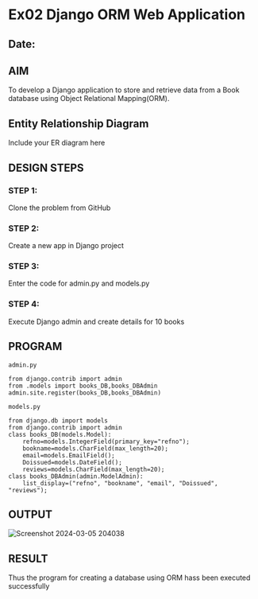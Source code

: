 # Ex02 Django ORM Web Application
## Date: 

## AIM
To develop a Django application to store and retrieve data from a Book database using Object Relational Mapping(ORM).

## Entity Relationship Diagram

Include your ER diagram here

## DESIGN STEPS

### STEP 1:
Clone the problem from GitHub

### STEP 2:
Create a new app in Django project

### STEP 3:
Enter the code for admin.py and models.py

### STEP 4:
Execute Django admin and create details for 10 books

## PROGRAM
```
admin.py

from django.contrib import admin
from .models import books_DB,books_DBAdmin
admin.site.register(books_DB,books_DBAdmin)

models.py 

from django.db import models 
from django.contrib import admin 
class books_DB(models.Model): 
    refno=models.IntegerField(primary_key="refno");
    bookname=models.CharField(max_length=20); 
    email=models.EmailField();
    Doissued=models.DateField();
    reviews=models.CharField(max_length=20);
class books_DBAdmin(admin.ModelAdmin):
    list_display=("refno", "bookname", "email", "Doissued", "reviews");
```

## OUTPUT
![Screenshot 2024-03-05 204038](https://github.com/STANLEY-13/ORM/assets/148198816/22fa730f-6a42-4a30-b4a1-25a0e7459a6f)


## RESULT
Thus the program for creating a database using ORM hass been executed successfully
